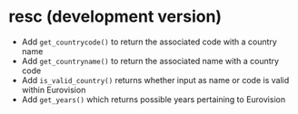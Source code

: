 # resc (development version)

* Add `get_countrycode()` to return the associated code with a country name
* Add `get_countryname()` to return the associated name with a country code
* Add `is_valid_country()` returns whether input as name or code is valid within Eurovision
* Add `get_years()` which returns possible years pertaining to Eurovision
